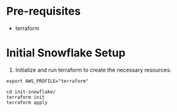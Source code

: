 # Pre-requisites

- terraform

# Initial Snowflake Setup

1. Initialize and run terraform to create the necessary resources:

```shell
export AWS_PROFILE="terraform"

cd init-snowflake/
terraform init
terraform apply
```
